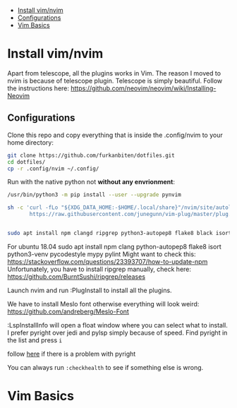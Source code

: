 
<!-- vim-markdown-toc Marked -->

* [Install vim/nvim](#install-vim/nvim)
* [Configurations](#configurations)
* [Vim Basics](#vim-basics)

<!-- vim-markdown-toc -->
# Install vim/nvim
Apart from telescope, all the plugins works in Vim. The reason I moved to nvim is because of telescope plugin. 
Telescope is simply beautiful. 
Follow the instructions here: https://github.com/neovim/neovim/wiki/Installing-Neovim

## Configurations
Clone this repo and copy everything that is inside the .config/nvim to your home directory:
```bash
git clone https://github.com/furkanbiten/dotfiles.git
cd dotfiles/
cp -r .config/nvim ~/.config/ 
```

Run with the native python not **without any envrionment**: 
```bash
/usr/bin/python3 -m pip install --user --upgrade pynvim
```
```bash
sh -c 'curl -fLo "${XDG_DATA_HOME:-$HOME/.local/share}"/nvim/site/autoload/plug.vim --create-dirs \
       https://raw.githubusercontent.com/junegunn/vim-plug/master/plug.vim'

```
```bash

sudo apt install npm clangd ripgrep python3-autopep8 flake8 black isort python3-venv pycodestyle mypy pylint
```
For ubuntu 18.04
sudo apt install npm clang python-autopep8 flake8 isort python3-venv pycodestyle mypy pylint
Might want to check this: https://stackoverflow.com/questions/23393707/how-to-update-npm
Unfortunately, you have to install ripgrep manually, check here: https://github.com/BurntSushi/ripgrep/releases

Launch nvim and run :PlugInstall to install all the plugins.

We have to install Meslo font otherwise everything will look weird: https://github.com/andreberg/Meslo-Font

:LspInstallInfo will open a float window where you can select what to install. 
I prefer pyright over jedi and pylsp simply because of speed. Find pyright in the list and press `i`

follow [here](https://stackoverflow.com/questions/8191459/how-do-i-update-node-js) if there is a problem with pyright

You can always run `:checkhealth` to see if something else is wrong.
# Vim Basics
